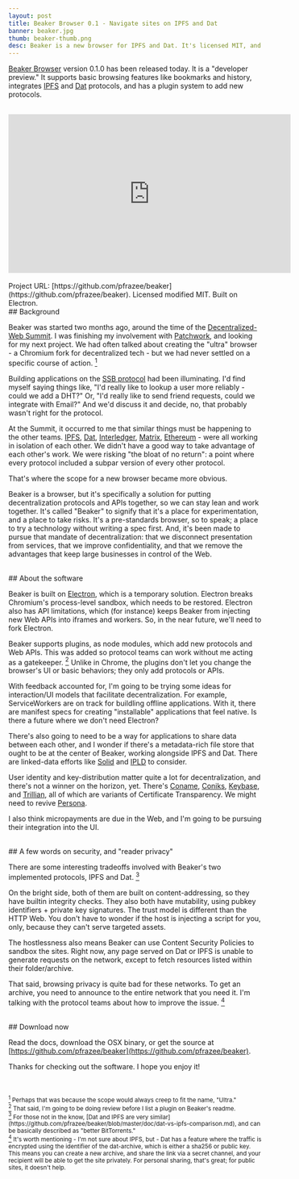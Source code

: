 ```yaml
---
layout: post
title: Beaker Browser 0.1 - Navigate sites on IPFS and Dat
banner: beaker.jpg
thumb: beaker-thumb.png
desc: Beaker is a new browser for IPFS and Dat. It's licensed MIT, and supports plugins for adding new protocols and Web APIs. Beaker was started two months ago...
---
```


[Beaker Browser](https://github.com/pfrazee/beaker) version 0.1.0 has been released today.
It is a "developer preview."
It supports basic browsing features like bookmarks and history, integrates [IPFS](https://ipfs.io) and [Dat](http://dat-data.com) protocols, and has a plugin system to add new protocols.

<br>
<center><iframe width="560" height="315" src="https://www.youtube.com/embed/nKHJ4rLN9mo" frameborder="0" allowfullscreen></iframe></center>

<br>
Project URL: [https://github.com/pfrazee/beaker](https://github.com/pfrazee/beaker).
Licensed modified MIT.
Built on Electron.

<br>
## Background

Beaker was started two months ago, around the time of the [Decentralized-Web Summit](http://www.decentralizedweb.net/).
I was finishing my involvement with [Patchwork](https://github.com/ssbc/patchwork), and looking for my next project.
We had often talked about creating the "ultra" browser - a Chromium fork for decentralized tech - but we had never settled on a specific course of action. <a href="#1" id="_1"><sup>1</sup></a>

Building applications on the [SSB protocol](https://scuttlebot.io/more/protocols/secure-scuttlebutt.html) had been illuminating.
I'd find myself saying things like, "I'd really like to lookup a user more reliably - could we add a DHT?"
Or, "I'd really like to send friend requests, could we integrate with Email?"
And we'd discuss it and decide, no, that probably wasn't right for the protocol.

At the Summit, it occurred to me that similar things must be happening to the other teams.
[IPFS](https://ipfs.io), [Dat](http://dat-data.com), [Interledger](https://interledger.org/), [Matrix](https://matrix.org/), [Ethereum](https://www.ethereum.org/) - were all working in isolation of each other.
We didn't have a good way to take advantage of each other's work.
We were risking "the bloat of no return": a point where every protocol included a subpar version of every other protocol.

That's where the scope for a new browser became more obvious.

Beaker is a browser, but it's specifically a solution for putting decentralization protocols and APIs together, so we can stay lean and work together.
It's called "Beaker" to signify that it's a place for experimentation, and a place to take risks.
It's a pre-standards browser, so to speak; a place to try a technology without writing a spec first.
And, it's been made to pursue that mandate of decentralization: that we disconnect presentation from services, that we improve confidentiality, and that we remove the advantages that keep large businesses in control of the Web.

<br>
## About the software

Beaker is built on [Electron](http://electron.atom.io/), which is a temporary solution.
Electron breaks Chromium's process-level sandbox, which needs to be restored.
Electron also has API limitations, which (for instance) keeps Beaker from injecting new Web APIs into iframes and workers.
So, in the near future, we'll need to fork Electron.

Beaker supports plugins, as node modules, which add new protocols and Web APIs.
This was added so protocol teams can work without me acting as a gatekeeper. <a href="#2" id="_2"><sup>2</sup></a>
Unlike in Chrome, the plugins don't let you change the browser's UI or basic behaviors; they only add protocols or APIs.

With feedback accounted for, I'm going to be trying some ideas for interaction/UI models that facilitate decentralization.
For example, ServiceWorkers are on track for buildling offline applications.
With it, there are manifest specs for creating "installable" applications that feel native.
Is there a future where we don't need Electron?

There's also going to need to be a way for applications to share data between each other, and I wonder if there's a metadata-rich file store that ought to be at the center of Beaker, working alongside IPFS and Dat.
There are linked-data efforts like [Solid](https://github.com/solid/solid) and [IPLD](https://github.com/ipld/specs) to consider.

User identity and key-distribution matter quite a lot for decentralization, and there's not a winner on the horizon, yet.
There's [Coname](https://github.com/yahoo/coname), [Coniks](https://coniks.cs.princeton.edu/), [Keybase](https://keybase.io/), and [Trillian](https://github.com/google/trillian), all of which are variants of Certificate Transparency.
We might need to revive [Persona](https://developer.mozilla.org/en-US/Persona).

I also think micropayments are due in the Web, and I'm going to be pursuing their integration into the UI.

<br>
## A few words on security, and "reader privacy"

There are some interesting tradeoffs involved with Beaker's two implemented protocols, IPFS and Dat. <a href="#4" id="_3"><sup>3</sup></a>

On the bright side, both of them are built on content-addressing, so they have builtin integrity checks.
They also both have mutability, using pubkey identifiers + private key signatures.
The trust model is different than the HTTP Web.
You don't have to wonder if the host is injecting a script for you, only, because they can't serve targeted assets.

The hostlessness also means Beaker can use Content Security Policies to sandbox the sites.
Right now, any page served on Dat or IPFS is unable to generate requests on the network, except to fetch resources listed within their folder/archive.

That said, browsing privacy is quite bad for these networks.
To get an archive, you need to announce to the entire network that you need it.
I'm talking with the protocol teams about how to improve the issue. <a href="#4" id="_4"><sup>4</sup></a>

<br>
## Download now

Read the docs, download the OSX binary, or get the source at [https://github.com/pfrazee/beaker](https://github.com/pfrazee/beaker).


Thanks for checking out the software.
I hope you enjoy it!

<br>
<br>
<small id="1"><a href="#_1"><sup>1</sup></a> Perhaps that was because the scope would always creep to fit the name, "Ultra."</small><br>
<small id="2"><a href="#_2"><sup>2</sup></a> That said, I'm going to be doing review before I list a plugin on Beaker's readme.</small><br>
<small id="3"><a href="#_3"><sup>3</sup></a> For those not in the know, [Dat and IPFS are very similar](https://github.com/pfrazee/beaker/blob/master/doc/dat-vs-ipfs-comparison.md), and can be basically described as "better BitTorrents."</small><br>
<small id="4"><a href="#_4"><sup>4</sup></a> It's worth mentioning - I'm not sure about IPFS, but - Dat has a feature where the traffic is encrypted using the identifier of the dat-archive, which is either a sha256 or public key.
This means you can create a new archive, and share the link via a secret channel, and your recipient will be able to get the site privately.
For personal sharing, that's great; for public sites, it doesn't help.</small>
